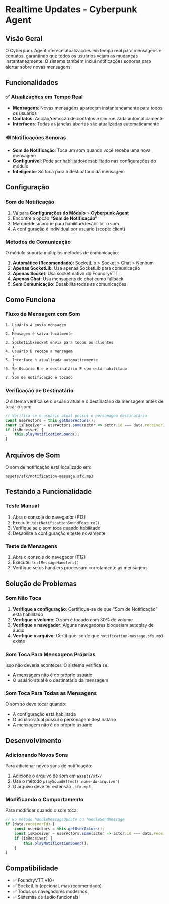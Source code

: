 # Realtime Updates - Cyberpunk Agent

## Visão Geral

O Cyberpunk Agent oferece atualizações em tempo real para mensagens e contatos, garantindo que todos os usuários vejam as mudanças instantaneamente. O sistema também inclui notificações sonoras para alertar sobre novas mensagens.

## Funcionalidades

### ✅ Atualizações em Tempo Real
- **Mensagens**: Novas mensagens aparecem instantaneamente para todos os usuários
- **Contatos**: Adição/remoção de contatos é sincronizada automaticamente
- **Interfaces**: Todas as janelas abertas são atualizadas automaticamente

### 🔊 Notificações Sonoras
- **Som de Notificação**: Toca um som quando você recebe uma nova mensagem
- **Configurável**: Pode ser habilitado/desabilitado nas configurações do módulo
- **Inteligente**: Só toca para o destinatário da mensagem

## Configuração

### Som de Notificação

1. Vá para **Configurações do Módulo** > **Cyberpunk Agent**
2. Encontre a opção **"Som de Notificação"**
3. Marque/desmarque para habilitar/desabilitar o som
4. A configuração é individual por usuário (scope: client)

### Métodos de Comunicação

O módulo suporta múltiplos métodos de comunicação:

1. **Automático (Recomendado)**: SocketLib > Socket > Chat > Nenhum
2. **Apenas SocketLib**: Usa apenas SocketLib para comunicação
3. **Apenas Socket**: Usa socket nativo do FoundryVTT
4. **Apenas Chat**: Usa mensagens de chat como fallback
5. **Sem Comunicação**: Desabilita todas as comunicações

## Como Funciona

### Fluxo de Mensagem com Som

```
1. Usuário A envia mensagem
   ↓
2. Mensagem é salva localmente
   ↓
3. SocketLib/Socket envia para todos os clientes
   ↓
4. Usuário B recebe a mensagem
   ↓
5. Interface é atualizada automaticamente
   ↓
6. Se Usuário B é o destinatário E som está habilitado
   ↓
7. Som de notificação é tocado
```

### Verificação de Destinatário

O sistema verifica se o usuário atual é o destinatário da mensagem antes de tocar o som:

```javascript
// Verifica se o usuário atual possui o personagem destinatário
const userActors = this.getUserActors();
const isReceiver = userActors.some(actor => actor.id === data.receiverId);
if (isReceiver) {
    this.playNotificationSound();
}
```

## Arquivos de Som

O som de notificação está localizado em:
```
assets/sfx/notification-message.sfx.mp3
```

## Testando a Funcionalidade

### Teste Manual

1. Abra o console do navegador (F12)
2. Execute: `testNotificationSoundFeature()`
3. Verifique se o som toca quando habilitado
4. Desabilite a configuração e teste novamente

### Teste de Mensagens

1. Abra o console do navegador (F12)
2. Execute: `testMessageHandlers()`
3. Verifique se os handlers processam corretamente as mensagens

## Solução de Problemas

### Som Não Toca

1. **Verifique a configuração**: Certifique-se de que "Som de Notificação" está habilitado
2. **Verifique o volume**: O som é tocado com 30% do volume
3. **Verifique o navegador**: Alguns navegadores bloqueiam autoplay de áudio
4. **Verifique o arquivo**: Certifique-se de que `notification-message.sfx.mp3` existe

### Som Toca Para Mensagens Próprias

Isso não deveria acontecer. O sistema verifica se:
- A mensagem não é do próprio usuário
- O usuário atual é o destinatário da mensagem

### Som Toca Para Todas as Mensagens

O som só deve tocar quando:
- A configuração está habilitada
- O usuário atual possui o personagem destinatário
- A mensagem não é do próprio usuário

## Desenvolvimento

### Adicionando Novos Sons

Para adicionar novos sons de notificação:

1. Adicione o arquivo de som em `assets/sfx/`
2. Use o método `playSoundEffect('nome-do-arquivo')`
3. O arquivo deve ter extensão `.sfx.mp3`

### Modificando o Comportamento

Para modificar quando o som toca:

```javascript
// No método handleMessageUpdate ou handleSendMessage
if (data.receiverId) {
    const userActors = this.getUserActors();
    const isReceiver = userActors.some(actor => actor.id === data.receiverId);
    if (isReceiver) {
        this.playNotificationSound();
    }
}
```

## Compatibilidade

- ✅ FoundryVTT v10+
- ✅ SocketLib (opcional, mas recomendado)
- ✅ Todos os navegadores modernos
- ✅ Sistemas de áudio funcionais 